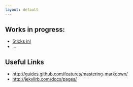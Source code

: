 ```yaml
---
layout: default
---
```


## Works in progress:
* [Sticks in!](sticks-in/)
* ...

## Useful Links
* http://guides.github.com/features/mastering-markdown/
* http://jekyllrb.com/docs/pages/
